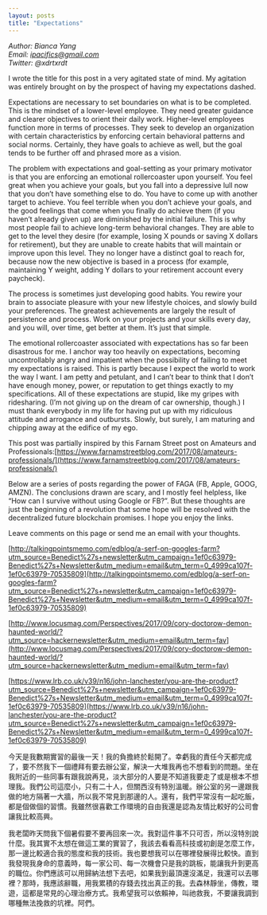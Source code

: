 ```yaml
---
layout: posts
title: "Expectations"
---
```

*Author: Bianca Yang*<br>
*Email: ipacifics@gmail.com*<br>
*Twitter: @xdrtxrdt*<br>

I wrote the title for this post in a very agitated state of mind. My agitation was entirely brought on by the prospect of having my expectations dashed. 

Expectations are necessary to set boundaries on what is to be completed. This is the mindset of a lower-level employee. They need greater guidance and clearer objectives to orient their daily work. Higher-level employees function more in terms of processes. They seek to develop an organization with certain characteristics by enforcing certain behavioral patterns and social norms. Certainly, they have goals to achieve as well, but the goal tends to be further off and phrased more as a vision. 

The problem with expectations and goal-setting as your primary motivator is that you are enforcing an emotional rollercoaster upon yourself. You feel great when you achieve your goals, but you fall into a depressive lull now that you don’t have something else to do. You have to come up with another target to achieve. You feel terrible when you don’t achieve your goals, and the good feelings that come when you finally do achieve them (if you haven’t already given up) are diminished by the initial failure. This is why most people fail to achieve long-term behavioral changes. They are able to get to the level they desire (for example, losing X pounds or saving X dollars for retirement), but they are unable to create habits that will maintain or improve upon this level. They no longer have a distinct goal to reach for, because now the new objective is based in a process (for example, maintaining Y weight, adding Y dollars to your retirement account every paycheck).

The process is sometimes just developing good habits. You rewire your brain to associate pleasure with your new lifestyle choices, and slowly build your preferences. The greatest achievements are largely the result of persistence and process. Work on your projects and your skills every day, and you will, over time, get better at them. It’s just that simple. 

The emotional rollercoaster associated with expectations has so far been disastrous for me. I anchor way too heavily on expectations, becoming uncontrollably angry and impatient when the possibility of failing to meet my expectations is raised. This is partly because I expect the world to work the way I want. I am petty and petulant, and I can’t bear to think that I don’t have enough money, power, or reputation to get things exactly to my specifications. All of these expectations are stupid, like my gripes with ridesharing. (I’m not giving up on the dream of car ownership, though.) I must thank everybody in my life for having put up with my ridiculous attitude and arrogance and outbursts. Slowly, but surely, I am maturing and chipping away at the edifice of my ego. 

This post was partially inspired by this Farnam Street post on Amateurs and Professionals:[https://www.farnamstreetblog.com/2017/08/amateurs-professionals/](https://www.farnamstreetblog.com/2017/08/amateurs-professionals/)




Below are a series of posts regarding the power of FAGA (FB, Apple, GOOG, AMZN). The conclusions drawn are scary, and I mostly feel helpless, like “How can I survive without using Google or FB?”. But these thoughts are just the beginning of a revolution that some hope will be resolved with the decentralized future blockchain promises. I hope you enjoy the links. 

Leave comments on this page or send me an email with your thoughts. 

[http://talkingpointsmemo.com/edblog/a-serf-on-googles-farm?utm_source=Benedict%27s+newsletter&utm_campaign=1ef0c63979-Benedict%27s+Newsletter&utm_medium=email&utm_term=0_4999ca107f-1ef0c63979-70535809](http://talkingpointsmemo.com/edblog/a-serf-on-googles-farm?utm_source=Benedict%27s+newsletter&utm_campaign=1ef0c63979-Benedict%27s+Newsletter&utm_medium=email&utm_term=0_4999ca107f-1ef0c63979-70535809)


[http://www.locusmag.com/Perspectives/2017/09/cory-doctorow-demon-haunted-world/?utm_source=hackernewsletter&utm_medium=email&utm_term=fav](http://www.locusmag.com/Perspectives/2017/09/cory-doctorow-demon-haunted-world/?utm_source=hackernewsletter&utm_medium=email&utm_term=fav)


[https://www.lrb.co.uk/v39/n16/john-lanchester/you-are-the-product?utm_source=Benedict%27s+newsletter&utm_campaign=1ef0c63979-Benedict%27s+Newsletter&utm_medium=email&utm_term=0_4999ca107f-1ef0c63979-70535809](https://www.lrb.co.uk/v39/n16/john-lanchester/you-are-the-product?utm_source=Benedict%27s+newsletter&utm_campaign=1ef0c63979-Benedict%27s+Newsletter&utm_medium=email&utm_term=0_4999ca107f-1ef0c63979-70535809)


今天是我數期實習的最後一天！我的負擔終於鬆開了。幸虧我的責任今天都完成了，要不然我下一個禮拜有要去辦公室，解決一大堆我再也不想看到的問題。坐在我附近的一些同事有跟我說再見，淡大部分的人要是不知道我要走了或是根本不想理我。我們公司這麼小，只有二十人，但關西沒有特別溫暖。辦公室的另一邊跟我做的地方隔著一大牆，所以我不常見到那邊的人。還有，我們平常沒有一起吃飯，都是個做個的習慣。我雖然很喜歡工作環境的自由我還是認為友情比較好的公司會讓我比較高興。

我老闆昨天問我下個暑假要不要再回來一次。我對這件事不只可否，所以沒特別說什麼。我其實不太想在做這工業的實習了，我該去看看高科技或初創是怎麼工作，那一邊比較適合我的態度和我的技術。我也要想我可以在哪裡發展得比較快。直到我發現我身命的意義時，每一家公司、每一次機會只是我的跳板，能讓我升到更高的職位。你們應該可以用歸納法想下去吧，如果我到最頂還沒滿足，我還可以去哪裡？那時，我應該辭職，用我累積的存錢去找出真正的我。去森林靜坐，傳教，環遊，這都是常見的心理治療方式。我希望我可以依賴神，叫祂救我，不要讓我調到哪種無法挽救的坑裡。阿們。

